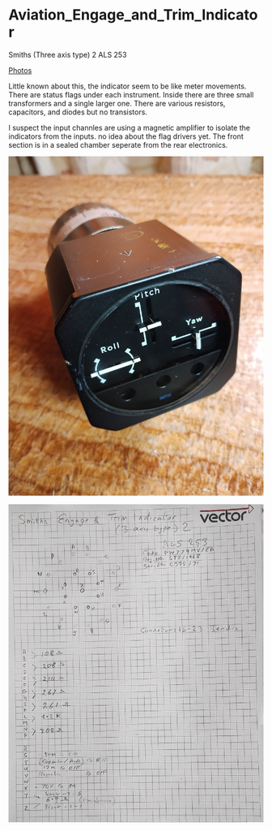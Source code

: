 # Aviation_Engage_and_Trim_Indicator
Smiths (Three axis type) 2 ALS 253

[Photos](images/README.md)

Little known about this, the indicator seem to be like meter movements. There are status flags under each instrument. Inside there are three small transformers and a single larger one. There are various resistors, capacitors, and diodes but no transistors.

I suspect the input channles are using a magnetic amplifier to isolate the indicators from the inputs. no idea about the flag drivers yet. The front section is in a sealed chamber seperate from the rear electronics.

![Overview](images/Overview.png)

![Connections](documents/Connections.png)
